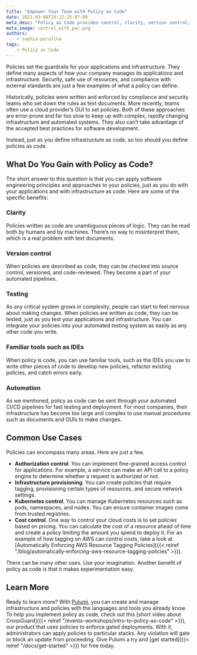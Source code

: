 ```yaml
---
title: "Empower Your Team with Policy as Code"
date: 2021-03-08T18:12:25-07:00
meta_desc: "Policy as Code provides control, clarity, version control, automation, and the use of IDEs to manage your infrastructure."
meta_image: control_with_pac.png
authors:
    - sophia-parafina
tags:
    - Policy as Code
---
```


Policies set the guardrails for your applications and infrastructure. They define many aspects of how your company manages its applications and infrastructure. Security, safe use of resources, and compliance with external standards are just a few examples of what a policy can define.

<!--more-->

Historically, policies were written and enforced by compliance and security teams who set down the rules as  text documents. More recently, teams often use a cloud provider’s GUI to set policies. Both of these approaches are error-prone and far too slow to keep up with complex, rapidly changing infrastructure and automated systems. They also can’t take advantage of the accepted best practices for software development.

Instead, just as you define infrastructure as code, so too should you define policies as code.

## What Do You Gain with Policy as Code?

The short answer to this question is that you can apply software engineering principles and approaches to your policies, just as you do with your applications and with infrastructure as code. Here are some of the specific benefits:

### Clarity

Policies written as code are unambiguous pieces of logic. They can be read both by humans and by machines. There’s no way to misinterpret them, which is a real problem with text documents.

### Version control

When policies are described as code, they can be checked into source control, versioned, and code-reviewed. They become a part of your automated pipelines.

### Testing

As any critical system grows in complexity, people can start to feel nervous about making changes. When policies are written as code, they can be tested, just as you test your applications and infrastructure. You can integrate your policies into your automated testing system as easily as any other code you write.

### Familiar tools such as IDEs

When policy is code, you can use familiar tools, such as the IDEs you use to write other pieces of code to develop new policies, refactor existing policies, and catch errors early.

### Automation

As we mentioned, policy as code can be sent through your automated CI/CD pipelines for fast testing and deployment. For most companies, their infrastructure has become too large and complex to use manual procedures such as documents and GUIs to make changes.

## Common Use Cases

Policies can encompass many areas. Here are just a few.

- **Authorization control**. You can implement fine-grained access control for applications. For example, a service can make an API call to a policy engine to determine whether a request is authorized or not.
- **Infrastructure provisioning**. You can create policies that require tagging, provisioning certain types of resources, and secure network settings.
- **Kubernetes control**. You can manage Kubernetes resources such as pods, namespaces, and nodes. You can ensure container images come from trusted registries.
- **Cost control**. One way to control your cloud costs is to set policies based on pricing. You can calculate the cost of a resource ahead of time and create a policy limiting the amount you spend to deploy it. For an example of how tagging on AWS can control costs, take a look at [Automatically Enforcing AWS Resource Tagging Policies]({{< relref "/blog/automatically-enforcing-aws-resource-tagging-policies" >}}).

There can be many other uses. Use your imagination. Another benefit of policy as code is that it makes experimentation easy.

## Learn More

Ready to learn more? With [Pulumi](https://www.pulumi.com), you can create and manage infrastructure and policies with the languages and tools you already know. To help you implement policy as code, check out this [short video about CrossGuard]({{< relref "/events-workshops/intro-to-policy-as-code" >}}), our product that uses policies to enforce gated deployments. With it, administrators can apply policies to particular stacks. Any violation will gate or block an update from proceeding. Give Pulumi a try and [get started]({{< relref "/docs/get-started" >}}) for free today.
